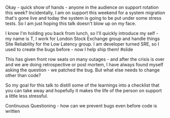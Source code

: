 Okay - quick show of hands - anyone in the audience on support rotation this week?
Incidentally, I am on support this weekend for a system migration that's gone live and today the system is going to be put under some stress tests.
So I am just hoping this talk doesn't blow up on my face.

I know I'm holding you back from lunch, so I'll quickly introduce my self - my name is T, I work for London Stock Exchange group and handle things Site Reliability for the Low Latency group. I am developer turned SRE, so I used to create the bugs before - now I help ship them! #slide

This has given front row seats on many outages - and after the crisis is over and we are doing retrospective or post mortem, I have always found myself asking the question - we patched the bug. But what else needs to change other than code?

So my goal for this talk to distill some of the learnings into a checklist that you can take away and hopefully it makes the life of the person on support a little less stressful.

Continuous Questioning - how can we prevent bugs even before code is written

